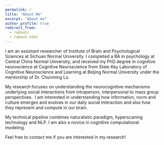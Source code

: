 ```yaml
---
permalink: /
title: "About Me"
excerpt: "About me"
author_profile: true
redirect_from: 
  - /about/
  - /about.html
---
```


I am an assistant researcher of Institute of Brain and Psychological Sciences at Sichuan Normal University. I completed a BA in psychology at Central China Normal University, and received my PhD degree in cognitive neuroscience at Cognitive Neuroscience from State Key Laboratory of Cognitive Neuroscience and Learning at Beijing Normal University under the mentorship of Dr. Chunming Lu.  

My research focuses on understanding the neurocognitive mechanisms underlying social interactions from intraperson, interpersonal to mass group perspectives.  I am interested in understanding how information, norm and culture emerges and evolves in our daily social interaction and also how they represent and compute in our brain. 

My technical pipeline combines naturalistic paradigm, hyperscaning technology and NLP. I am also a novice in cognitive computational modeling.

Feel free to contact me if you are interested in my research!